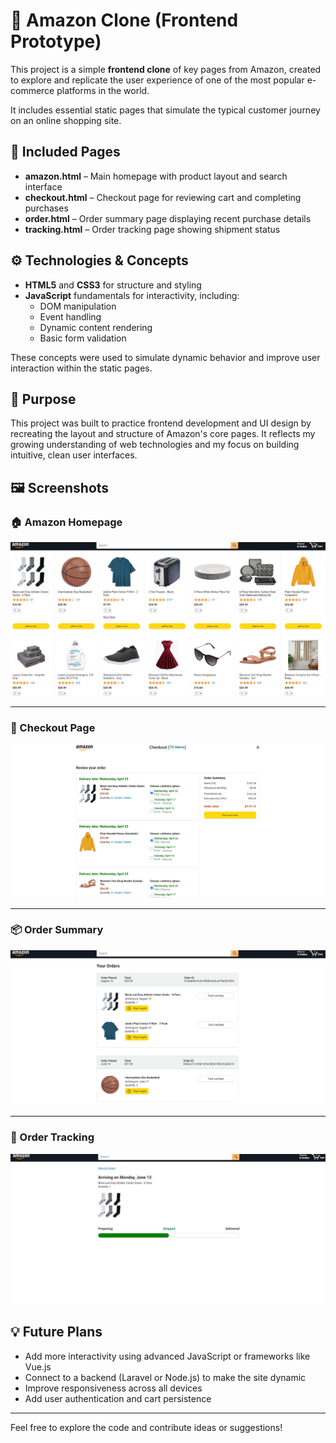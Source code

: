 # 🛒 Amazon Clone (Frontend Prototype)

This project is a simple **frontend clone** of key pages from Amazon, created to explore and replicate the user experience of one of the most popular e-commerce platforms in the world.

It includes essential static pages that simulate the typical customer journey on an online shopping site.

## 📄 Included Pages

- **amazon.html** – Main homepage with product layout and search interface  
- **checkout.html** – Checkout page for reviewing cart and completing purchases  
- **order.html** – Order summary page displaying recent purchase details  
- **tracking.html** – Order tracking page showing shipment status  

## ⚙️ Technologies & Concepts

- **HTML5** and **CSS3** for structure and styling  
- **JavaScript** fundamentals for interactivity, including:
  - DOM manipulation  
  - Event handling  
  - Dynamic content rendering  
  - Basic form validation

These concepts were used to simulate dynamic behavior and improve user interaction within the static pages.

## 🎯 Purpose

This project was built to practice frontend development and UI design by recreating the layout and structure of Amazon's core pages. It reflects my growing understanding of web technologies and my focus on building intuitive, clean user interfaces.

## 🖼️ Screenshots

### 🏠 Amazon Homepage
![Amazon Home](screenshots/amazon.png)

---

### 🛒 Checkout Page
![Checkout Page](screenshots/checkout.png)

---

### 📦 Order Summary
![Order Page](screenshots/order.png)

---

### 🚚 Order Tracking
![Tracking Page](screenshots/tracking.png)

## 💡 Future Plans

- Add more interactivity using advanced JavaScript or frameworks like Vue.js  
- Connect to a backend (Laravel or Node.js) to make the site dynamic  
- Improve responsiveness across all devices  
- Add user authentication and cart persistence

---

Feel free to explore the code and contribute ideas or suggestions!

